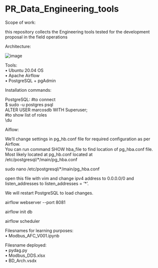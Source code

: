 # PR_Data_Engineering_tools


Scope of work:

this repository collects the Engineering tools tested for the development proposal in the field operations

Architecture:

![image](https://user-images.githubusercontent.com/31476977/119668857-e9b90080-be0d-11eb-889f-773e306c353f.png)


Tools:\
•	Ubuntu 20.04 OS\
•	Apache Airflow\
•	PostgreSQL + pgAdmin


Installation commands:

PostgreSQL:
#to connect\
$ sudo -u postgres psql\
ALTER USER marcosdb WITH Superuser;\
#to show list of roles\
\du

Aiflow:

We’ll change settings in pg_hb.conf file for required configuration as per Airflow.\
You can run command SHOW hba_file to find location of pg_hba.conf file.
Most likely located at pg_hb.conf located at /etc/postgresql/*/main/pg_hba.conf

sudo nano /etc/postgresql/*/main/pg_hba.conf

open this file with vim and change ipv4 address to 0.0.0.0/0 and listen_addresses to listen_addresses = ‘*’.

We will restart PostgreSQL to load changes.

airflow webserver --port 8081

airflow init db

airflow scheduler


Filesnames for learning purposes:\
•	Modbus_AFC_V001.ipynb

Filesname deployed:\
•	pydag.py\
•	Modbus_DDS.xlsx\
•	BD_Arch.vsdx



